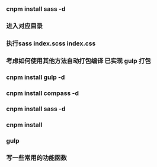 ### cnpm install sass -d
### 进入对应目录  
### 执行sass index.scss index.css

### 考虑如何使用其他方法自动打包编译 已实现 gulp 打包

### cnpm install gulp -d   
### cnpm install compass -d 
### cnpm install sass -d 
### cnpm install
### gulp

### 写一些常用的功能函数

